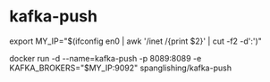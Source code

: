 # kafka-push

export MY_IP="$(ifconfig en0 | awk '/inet /{print $2}' | cut -f2 -d':')"

docker run -d --name=kafka-push -p 8089:8089 -e KAFKA_BROKERS="$MY_IP:9092" spanglishing/kafka-push